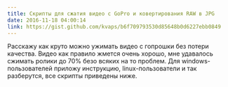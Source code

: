 ```yaml
---
title: Скрипты для сжатия видео с GoPro и ковертирования RAW в JPG
date: 2016-11-18 04:00:14
link: https://gist.github.com/kvaps/b6f709793530d85648b0d6227ebb0849
---
```


Расскажу как круто можно ужимать видео с гопрошки без потери качества.
Видео как правило жмется очень хорошо, мне удавалось сжимать ролики до 70% безо всяких на то проблем.
Для windows-пользователей приложу инструкцию, linux-пользователи и так разберутся, все скрипты приведены ниже.
<!-- more -->
